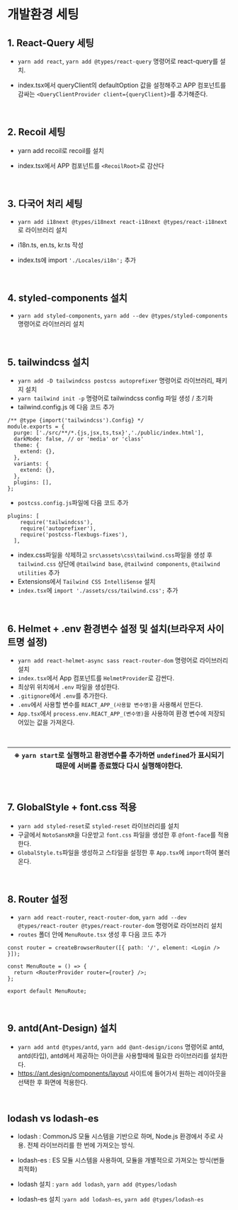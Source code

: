 # 개발환경 세팅

## 1. React-Query 세팅

- `yarn add react`, `yarn add @types/react-query` 명령어로 react-query를 설치.
- index.tsx에서 queryClient의 defaultOption 값을 설정해주고 APP 컴포넌트를 감싸는 `<QueryClientProvider client={queryClient}>`를 추가해준다.

  <br/>

## 2. Recoil 세팅

- yarn add recoil로 recoil를 설치
- index.tsx에서 APP 컴포넌트를 `<RecoilRoot>`로 감산다

  <br/>

## 3. 다국어 처리 세팅

- `yarn add i18next @types/i18next react-i18next @types/react-i18next`로 라이브러리 설치
- i18n.ts, en.ts, kr.ts 작성
- index.ts에 import `'./Locales/i18n';` 추가

  <br/>

## 4. styled-components 설치

- `yarn add styled-components`, `yarn add --dev @types/styled-components` 명령어로 라이브러리 설치

<br/>

## 5. tailwindcss 설치

- `yarn add -D tailwindcss postcss autoprefixer` 명령어로 라이브러리, 패키지 설치
- `yarn tailwind init -p` 명령어로 tailwindcss config 파일 생성 / 초기화
- tailwind.config.js 에 다음 코드 추가

```
/** @type {import('tailwindcss').Config} */
module.exports = {
  purge: ['./src/**/*.{js,jsx,ts,tsx}','./public/index.html'],
  darkMode: false, // or 'media' or 'class'
  theme: {
    extend: {},
  },
  variants: {
    extend: {},
  },
  plugins: [],
};
```

- `postcss.config.js`파일에 다음 코드 추가

```
plugins: [
    require('tailwindcss'),
    require('autoprefixer'),
    require('postcss-flexbugs-fixes'),
  ],
```

- index.css파일을 삭제하고 `src\assets\css\tailwind.css`파일을 생성 후 `tailwind.css` 상단에 `@tailwind base`, `@tailwind components`, `@tailwind utilities` 추가
- Extensions에서 `Tailwind CSS IntelliSense` 설치
- `index.tsx`에 `import './assets/css/tailwind.css';` 추가

<br/>

## 6. Helmet + .env 환경변수 설정 및 설치(브라우저 사이트명 설정)

- `yarn add react-helmet-async sass react-router-dom` 명령어로 라이브러리 설치
- `index.tsx`에서 App 컴포넌트를 `HelmetProvider`로 감싼다.
- 최상위 위치에서 `.env` 파일을 생성한다.
- `.gitignore`에서 `.env`를 추가한다.
- `.env`에서 사용할 변수를 `REACT_APP_(사용할 변수명)`을 사용해서 만든다.
- `App.tsx`에서 `process.env.REACT_APP_(변수명)`을 사용하여 환경 변수에 저장되어있는 값을 가져온다.

<br/>

| ※ `yarn start`로 실행하고 환경변수를 추가하면 `undefined`가 표시되기 때문에 서버를 종료했다 다시 실행해야한다. |
| -------------------------------------------------------------------------------------------------------------- |

<br/>

## 7. GlobalStyle + font.css 적용

- `yarn add styled-reset`로 `styled-reset` 라이브러리를 설치
- 구글에서 `NotoSansKR`을 다운받고 `font.css` 파일을 생성한 후 `@font-face`를 적용한다.
- `GlobalStyle.ts`파일을 생성하고 스타일을 설정한 후 `App.tsx`에 `import`하여 불러온다.

<br/>

## 8. Router 설정

- `yarn add react-router`, `react-router-dom`, `yarn add --dev @types/react-router @types/react-router-dom` 명령어로 라이브러리 설치
- `routes` 폴더 안에 `MenuRoute.tsx` 생성 후 다음 코드 추가

```
const router = createBrowserRouter([{ path: '/', element: <Login /> }]);

const MenuRoute = () => {
  return <RouterProvider router={router} />;
};

export default MenuRoute;
```

<br/>

## 9. antd(Ant-Design) 설치

- `yarn add antd @types/antd`, `yarn add @ant-design/icons` 명령어로 antd, antd(타입), antd에서 제공하는 아이콘을 사용할때에 필요한 라이브러리를 설치한다.
- https://ant.design/components/layout 사이트에 들어가서 원하는 레이아웃을 선택한 후 화면에 적용한다.

<br/>

## lodash vs lodash-es

- lodash : CommonJS 모듈 시스템을 기반으로 하며, Node.js 환경에서 주로 사용. 전체 라이브러리를 한 번에 가져오는 방식.

- lodash-es : ES 모듈 시스템을 사용하여, 모듈을 개별적으로 가져오는 방식(번들 최적화)

- lodash 설치 : `yarn add lodash`, `yarn add @types/lodash`
- lodash-es 설치 :`yarn add lodash-es`, `yarn add @types/lodash-es`
